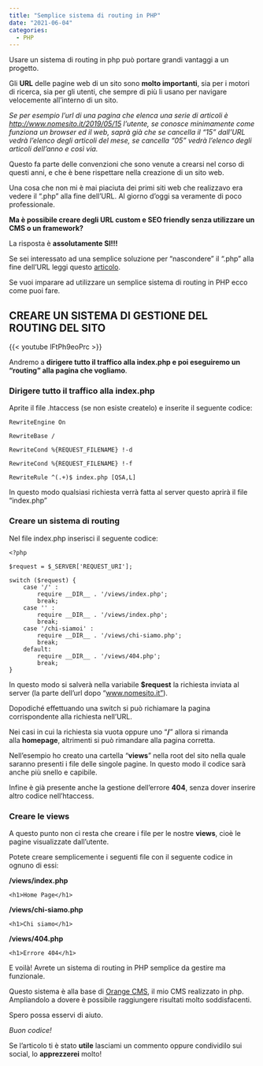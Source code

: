 ```yaml
---
title: "Semplice sistema di routing in PHP"
date: "2021-06-04"
categories:
  - PHP
---
```


Usare un sistema di routing in php può portare grandi vantaggi a un progetto.

Gli **URL** delle pagine web di un sito sono **molto importanti**, sia per i motori di ricerca, sia per gli utenti, che sempre di più li usano per navigare velocemente all’interno di un sito.

_Se per esempio l’url di una pagina che elenca una serie di articoli è http://www.nomesito.it/2019/05/15 l’utente, se conosce minimamente come funziona un browser ed il web, saprà già che se cancella il “15” dall’URL vedrà l’elenco degli articoli del mese, se cancella “05” vedrà l’elenco degli articoli dell’anno e così via._

Questo fa parte delle convenzioni che sono venute a crearsi nel corso di questi anni, e che è bene rispettare nella creazione di un sito web.

Una cosa che non mi è mai piaciuta dei primi siti web che realizzavo era vedere il “.php” alla fine dell’URL. Al giorno d’oggi sa veramente di poco professionale.

**Ma è possibile creare degli URL custom e SEO friendly senza utilizzare un CMS o un framework?**

La risposta è **assolutamente SI!!!**

Se sei interessato ad una semplice soluzione per “nascondere” il “.php” alla fine dell’URL leggi questo [articolo](/guide/nascondere-lestensione-alla-fine-dellurl/).

Se vuoi imparare ad utilizzare un semplice sistema di routing in PHP ecco come puoi fare.

## CREARE UN SISTEMA DI GESTIONE DEL ROUTING DEL SITO


{{< youtube lFtPh9eoPrc >}}

Andremo a **dirigere tutto il traffico alla index.php e poi eseguiremo un “routing” alla pagina che vogliamo**.

### Dirigere tutto il traffico alla index.php

Aprite il file .htaccess (se non esiste createlo) e inserite il seguente codice:

```
RewriteEngine On

RewriteBase /

RewriteCond %{REQUEST_FILENAME} !-d

RewriteCond %{REQUEST_FILENAME} !-f

RewriteRule ^(.+)$ index.php [QSA,L]
```

In questo modo qualsiasi richiesta verrà fatta al server questo aprirà il file “index.php”

### Creare un sistema di routing

Nel file index.php inserisci il seguente codice:

```
<?php

$request = $_SERVER['REQUEST_URI'];

switch ($request) {
    case '/' :
        require __DIR__ . '/views/index.php';
        break;
    case '' :
        require __DIR__ . '/views/index.php';
        break;
    case '/chi-siamoi' :
        require __DIR__ . '/views/chi-siamo.php';
        break;
    default:
        require __DIR__ . '/views/404.php';
        break;
}
```

In questo modo si salverà nella variabile **$request** la richiesta inviata al server (la parte dell’url dopo “www.nomesito.it”).

Dopodiché effettuando una switch si può richiamare la pagina corrispondente alla richiesta nell’URL. 

Nei casi in cui la richiesta sia vuota oppure uno “**/**” allora si rimanda alla **homepage**, altrimenti si può rimandare alla pagina corretta.

Nell’esempio ho creato una cartella “**views**” nella root del sito nella quale saranno presenti i file delle singole pagine. In questo modo il codice sarà anche più snello e capibile.

Infine è già presente anche la gestione dell’errore **404**, senza dover inserire altro codice nell’htaccess.

### Creare le views

A questo punto non ci resta che creare i file per le nostre **views**, cioè le pagine visualizzate dall’utente.

Potete creare semplicemente i seguenti file con il seguente codice in ognuno di essi:

**/views/index.php**

```
<h1>Home Page</h1>
```

**/views/chi-siamo.php**

```
<h1>Chi siamo</h1>
```

**/views/404.php**

```
<h1>Errore 404</h1>
```

E voilà! Avrete un sistema di routing in PHP semplice da gestire ma funzionale.

Questo sistema è alla base di [Orange CMS](https://orange.albydev.net/), il mio CMS realizzato in php. Ampliandolo a dovere è possibile raggiungere risultati molto soddisfacenti.

Spero possa esservi di aiuto.

_Buon codice!_

Se l’articolo ti è stato **utile** lasciami un commento oppure condividilo sui social, lo **apprezzerei** molto!
